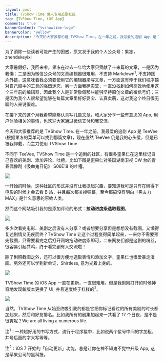```yaml
---
layout: post
title: TVShow Time 懒人专用追剧社区
tag: [TVShow Time, iOS App]
comments: true
bannerContent: "tvshowtime-logo"
bannerColor: "yellow"
description: "今天和大家推荐的是 TVShow Time。在一年之前，我最爱的追剧 App 是 TeeVee (根据果冻的菜单可以找到那篇文章)，现在虽然 TeeVee 仍是我的心头爱，但是已被我卸载，而主力使用 TVShow Time。"
---
```


为了消除一些读者可能产生的困惑，原文发于我的个人公众号：果冻，zhendekeyixi

大家暑假好，我回来啦。果冻在过去一年给大家只贡献了十来篇的文章，一是因为我懒；二是因为微信公众号的文章编辑器很难用，不支持 Markdown<sup>1</sup>, 不支持图片外链，这意味着我必须要使用它的编辑器来写文章，一方面这有悖于我们程序猿对自己顺手的工具的强烈迷恋，另一方面我确实笨，一直没找到如何高效地使用这个三年前的编辑器，因此我个人是非常敬佩那些能够坚持原创文章的微信号们；三是因为我个人很希望能够在每篇文章里好好耍宝、认真卖萌，这对我这个终日很无聊的人来说很难。

在接下来的这个月我希望能够认真写几篇文章，和大家分享一些有意思的 App, 用户体验相关的事情，也欢迎大家通过微信支付和我交流。

今天和大家推荐的是 TVShow Time. 在一年之前，我最爱的追剧 App 是 TeeVee (根据果冻的菜单可以找到那篇文章)，现在虽然 TeeVee 仍是我的心头爱，但是已被我卸载，而主力使用 TVShow Time. 


不同于 TeeVee, TVShow Time 是一个追剧的社区，有很多歪果仁在这里标记自己喜欢的美剧、添加评论、吐槽。比如下图是歪果仁对美国湖南卫视 CW 台的青春偶像剧《吸血鬼日记》 S06E18 的吐槽。

![][image-1]

一开始的时候，这种社区的形式并没有让我提起兴趣，要知道我可是只有在懒得下电影的时候才会去看 B 站，并且每次都关掉弹幕，至今都搞没有明白「男友力 MAX」是什么意思的原始人类。

然而这个网站吸引我的是添加评论的形式：**拉动进度条选取截图**。

![][image-2]

多少次看完电影、美剧之后没有人分享？或者想要分享但是想想没有截图，又懒得复述剧情又无疾而终？TVShow Time 让这个过程变得简单起来，一来你不需要预先截图，只需要看完之后打开网站拖动进度条即可，二来网友们都是这剧的粉丝，很容易引起共鸣，终于看完剧有人交流啦！

除了剧照截图之外，还可以很方便地选取表情和添加文字，歪果仁也很爱暴走漫画。另外还可以学到新单词，Shirtless, 意为光着上身的。

![][image-3]

TVShow Time 的 iOS App 一直在更新，一直很难用。但是我刚刚打开的时候神奇地发现新版本更换了 UI, 并且速度终于杠杠的<sup>2</sup>。

![][image-4]

当然，TVShow Time 从始至终吸引我的都是它把你标记看过的所有美剧的时长都加起来，然后和好友排名。比如我所有的剧集加起来一共看了 17 个日夜，是不是很爽呢？We are all living a numerous life. 

注<sup>1</sup>：一种超好用的书写方式，流行于程序猿中，比如说两个星号中间的字加粗，井号后面的字大写等等。

注<sup>2</sup>：iOS 7 开始的「自动更新」功能，总是让你在神不知鬼不觉中升级 App, 这是苹果公司的黑科技。

[image-1]:	https://mmbiz.qlogo.cn/mmbiz/VgkPiaf2BgBjZibrrj0fk7ECFBXWZ8pmsNEAVeibuSwiaNPd01OteRFoJdA3uGezzeRRmdC2qIrL06D47CoUsmaPfQ/0?wx_fmt=png
[image-2]:	https://mmbiz.qlogo.cn/mmbiz/VgkPiaf2BgBjZibrrj0fk7ECFBXWZ8pmsNVSj5CctHzk5SmGic0aDycfTwY0dDPSkEu0HsUQGZVIia5p5DVRFv6y1w/0?wx_fmt=png
[image-3]:	https://mmbiz.qlogo.cn/mmbiz/VgkPiaf2BgBjZibrrj0fk7ECFBXWZ8pmsN9m4dDuq1Z4SaFQLlKR6CoGkqI1yKP3dGYj1D3TBVaoXaYANpiaEibCGg/0?wx_fmt=jpeg
[image-4]:	https://mmbiz.qlogo.cn/mmbiz/VgkPiaf2BgBjZibrrj0fk7ECFBXWZ8pmsNHYgmiafZnN6QEvIoN2xZ8ere9we0fvxNxfD03QSz3CrCvXib5SH7d7uQ/0?wx_fmt=jpeg